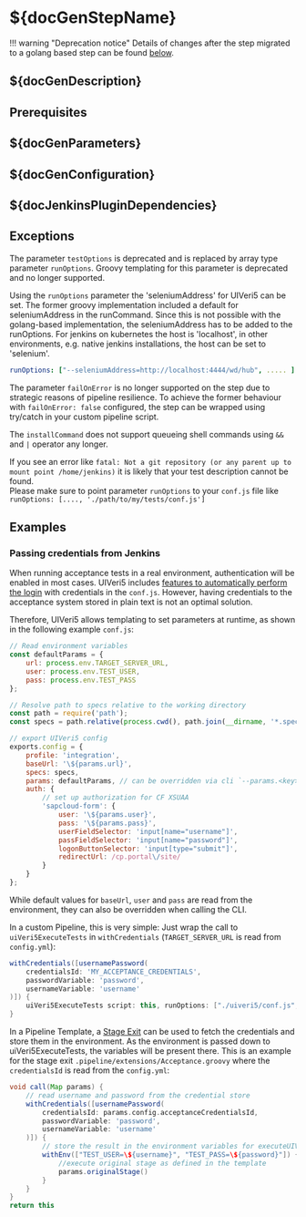 # ${docGenStepName}

!!! warning "Deprecation notice"
    Details of changes after the step migrated to a golang based step can be found [below](#exceptions).

## ${docGenDescription}

## Prerequisites

## ${docGenParameters}

## ${docGenConfiguration}

## ${docJenkinsPluginDependencies}

## Exceptions

The parameter `testOptions` is deprecated and is replaced by array type parameter `runOptions`. Groovy templating for this parameter is deprecated and no longer supported.

Using the `runOptions` parameter the 'seleniumAddress' for UIVeri5 can be set.
The former groovy implementation included a default for seleniumAddress in the runCommand. Since this is not possible with the golang-based implementation, the seleniumAddress has to be added to the runOptions. For jenkins on kubernetes the host is 'localhost', in other environments, e.g. native jenkins installations, the host can be set to 'selenium'.

```yaml
runOptions: ["--seleniumAddress=http://localhost:4444/wd/hub", ..... ]
```

The parameter `failOnError` is no longer supported on the step due to strategic reasons of pipeline resilience. To achieve the former behaviour with `failOnError: false` configured, the step can be wrapped using try/catch in your custom pipeline script.

The `installCommand` does not support queueing shell commands using `&&` and `|` operator any longer.

If you see an error like `fatal: Not a git repository (or any parent up to mount point /home/jenkins)` it is likely that your test description cannot be found.<br />
Please make sure to point parameter `runOptions` to your `conf.js` file like `runOptions: [...., './path/to/my/tests/conf.js']`

## Examples

### Passing credentials from Jenkins

When running acceptance tests in a real environment, authentication will be enabled in most cases. UIVeri5 includes [features to automatically perform the login](https://github.com/SAP/ui5-uiveri5/blob/master/docs/config/authentication.md) with credentials in the `conf.js`. However, having credentials to the acceptance system stored in plain text is not an optimal solution.

Therefore, UIVeri5 allows templating to set parameters at runtime, as shown in the following example `conf.js`:

```js
// Read environment variables
const defaultParams = {
    url: process.env.TARGET_SERVER_URL,
    user: process.env.TEST_USER,
    pass: process.env.TEST_PASS
};

// Resolve path to specs relative to the working directory
const path = require('path');
const specs = path.relative(process.cwd(), path.join(__dirname, '*.spec.js'));

// export UIVeri5 config
exports.config = {
    profile: 'integration',
    baseUrl: '\${params.url}',
    specs: specs,
    params: defaultParams, // can be overridden via cli `--params.<key>=<value>`
    auth: {
        // set up authorization for CF XSUAA
        'sapcloud-form': {
            user: '\${params.user}',
            pass: '\${params.pass}',
            userFieldSelector: 'input[name="username"]',
            passFieldSelector: 'input[name="password"]',
            logonButtonSelector: 'input[type="submit"]',
            redirectUrl: /cp.portal\/site/
        }
    }
};
```

While default values for `baseUrl`, `user` and `pass` are read from the environment, they can also be overridden when calling the CLI.

In a custom Pipeline, this is very simple: Just wrap the call to `uiVeri5ExecuteTests` in `withCredentials` (`TARGET_SERVER_URL` is read from `config.yml`):

```groovy
withCredentials([usernamePassword(
    credentialsId: 'MY_ACCEPTANCE_CREDENTIALS',
    passwordVariable: 'password',
    usernameVariable: 'username'
)]) {
    uiVeri5ExecuteTests script: this, runOptions: ["./uiveri5/conf.js", "--params.user=\${username}", "--params.pass=\${password}"]
}
```

In a Pipeline Template, a [Stage Exit](../extensibility/#1-extend-individual-stages) can be used to fetch the credentials and store them in the environment. As the environment is passed down to uiVeri5ExecuteTests, the variables will be present there. This is an example for the stage exit `.pipeline/extensions/Acceptance.groovy` where the `credentialsId` is read from the `config.yml`:

```groovy
void call(Map params) {
    // read username and password from the credential store
    withCredentials([usernamePassword(
        credentialsId: params.config.acceptanceCredentialsId,
        passwordVariable: 'password',
        usernameVariable: 'username'
    )]) {
        // store the result in the environment variables for executeUIVeri5Test
        withEnv(["TEST_USER=\${username}", "TEST_PASS=\${password}"]) {
            //execute original stage as defined in the template
            params.originalStage()
        }
    }
}
return this
```

